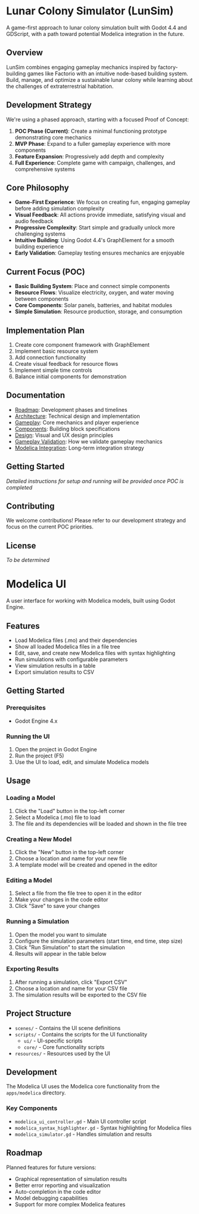 # Lunar Colony Simulator (LunSim)

A game-first approach to lunar colony simulation built with Godot 4.4 and GDScript, with a path toward potential Modelica integration in the future.

## Overview

LunSim combines engaging gameplay mechanics inspired by factory-building games like Factorio with an intuitive node-based building system. Build, manage, and optimize a sustainable lunar colony while learning about the challenges of extraterrestrial habitation.

## Development Strategy

We're using a phased approach, starting with a focused Proof of Concept:

1. **POC Phase (Current)**: Create a minimal functioning prototype demonstrating core mechanics
2. **MVP Phase**: Expand to a fuller gameplay experience with more components
3. **Feature Expansion**: Progressively add depth and complexity
4. **Full Experience**: Complete game with campaign, challenges, and comprehensive systems

## Core Philosophy

- **Game-First Experience**: We focus on creating fun, engaging gameplay before adding simulation complexity
- **Visual Feedback**: All actions provide immediate, satisfying visual and audio feedback
- **Progressive Complexity**: Start simple and gradually unlock more challenging systems
- **Intuitive Building**: Using Godot 4.4's GraphElement for a smooth building experience
- **Early Validation**: Gameplay testing ensures mechanics are enjoyable

## Current Focus (POC)

- **Basic Building System**: Place and connect simple components
- **Resource Flows**: Visualize electricity, oxygen, and water moving between components
- **Core Components**: Solar panels, batteries, and habitat modules
- **Simple Simulation**: Resource production, storage, and consumption

## Implementation Plan

1. Create core component framework with GraphElement
2. Implement basic resource system
3. Add connection functionality
4. Create visual feedback for resource flows
5. Implement simple time controls
6. Balance initial components for demonstration

## Documentation

- [Roadmap](docs/ROADMAP.md): Development phases and timelines
- [Architecture](docs/ARCHITECTURE.md): Technical design and implementation
- [Gameplay](docs/GAMEPLAY.md): Core mechanics and player experience
- [Components](docs/COMPONENTS.md): Building block specifications
- [Design](docs/DESIGN.md): Visual and UX design principles
- [Gameplay Validation](docs/GAMEPLAY_VALIDATION.md): How we validate gameplay mechanics
- [Modelica Integration](docs/MODELICA_INTEGRATION.md): Long-term integration strategy

## Getting Started

*Detailed instructions for setup and running will be provided once POC is completed*

## Contributing

We welcome contributions! Please refer to our development strategy and focus on the current POC priorities.

## License

*To be determined*

# Modelica UI

A user interface for working with Modelica models, built using Godot Engine.

## Features

- Load Modelica files (.mo) and their dependencies
- Show all loaded Modelica files in a file tree
- Edit, save, and create new Modelica files with syntax highlighting
- Run simulations with configurable parameters
- View simulation results in a table
- Export simulation results to CSV

## Getting Started

### Prerequisites

- Godot Engine 4.x

### Running the UI

1. Open the project in Godot Engine
2. Run the project (F5)
3. Use the UI to load, edit, and simulate Modelica models

## Usage

### Loading a Model

1. Click the "Load" button in the top-left corner
2. Select a Modelica (.mo) file to load
3. The file and its dependencies will be loaded and shown in the file tree

### Creating a New Model

1. Click the "New" button in the top-left corner
2. Choose a location and name for your new file
3. A template model will be created and opened in the editor

### Editing a Model

1. Select a file from the file tree to open it in the editor
2. Make your changes in the code editor
3. Click "Save" to save your changes

### Running a Simulation

1. Open the model you want to simulate
2. Configure the simulation parameters (start time, end time, step size)
3. Click "Run Simulation" to start the simulation
4. Results will appear in the table below

### Exporting Results

1. After running a simulation, click "Export CSV"
2. Choose a location and name for your CSV file
3. The simulation results will be exported to the CSV file

## Project Structure

- `scenes/` - Contains the UI scene definitions
- `scripts/` - Contains the scripts for the UI functionality
  - `ui/` - UI-specific scripts
  - `core/` - Core functionality scripts
- `resources/` - Resources used by the UI

## Development

The Modelica UI uses the Modelica core functionality from the `apps/modelica` directory.

### Key Components

- `modelica_ui_controller.gd` - Main UI controller script
- `modelica_syntax_highlighter.gd` - Syntax highlighting for Modelica files
- `modelica_simulator.gd` - Handles simulation and results

## Roadmap

Planned features for future versions:

- Graphical representation of simulation results
- Better error reporting and visualization
- Auto-completion in the code editor
- Model debugging capabilities
- Support for more complex Modelica features 